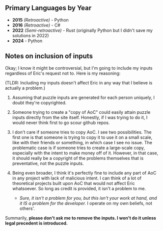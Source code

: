 ## Primary Languages by Year

* **2015** *(Retroactive)* - Python
* **2016** *(Retroactive)* - C#
* **2022** *(Semi-retroactive)* - Rust (originally Python but I didn't save my solutions in 2022)
* **2024** - Python

## Notes on inclusion of inputs

Okay; I know it might be controversial, but I'm going to include my inputs regardless of Eric's request not to. Here is my reasoning:

(TLDR: Including my inputs doesn't affect Eric in any way that I believe is actually a problem.)

1. Assuming that puzzle inputs are generated for each person uniquely, I doubt they're copyrighted.

2. Someone trying to create a "copy of AoC" could easily attain puzzle inputs directly from the site itself. Honestly, if I was trying to do it, I would never think first to go scour github repos.

3. I don't care if someone tries to copy AoC. I see two possibilities.
   The first one is that someone is trying to copy it to use it on a small scale, like with their friends or something, in which case I see no issue.
   The problematic case is if someone tries to create a large-scale copy, especially with the intent to make money off of it. However, in that case,
   it should really be a copyright of the problems themselves that is preventative, not the puzzle inputs.

4. Being even broader, I think it's perfectly fine to include any part of AoC in any project with lack of malicious intent. I can think of a lot of theoretical projects built upon AoC that would not affect Eric whatsoever.
   So long as credit is provided, it isn't a problem to me.

   * *Sure, it isn't a problem for you, but this isn't your work at hand, and it IS a problem for the developer.* I operate on my own beliefs, not others'.

Summarily, **please don't ask me to remove the inputs. I won't do it unless legal precedent is introduced.**
